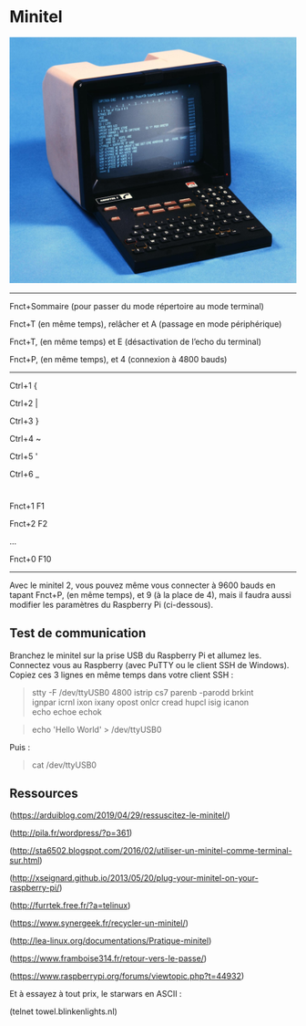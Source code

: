 # Minitel

![image text](files/minitel1.jpg "Minitel 1")

---

Fnct+Sommaire (pour passer du mode répertoire au mode terminal)

Fnct+T (en même temps), relâcher et A (passage en mode périphérique)

Fnct+T, (en même temps) et E (désactivation de l’echo du terminal)

Fnct+P, (en même temps), et 4 (connexion à 4800 bauds)

---

Ctrl+1  {

Ctrl+2  |

Ctrl+3  }

Ctrl+4  ~

Ctrl+5  '

Ctrl+6  _

#

Fnct+1 F1

Fnct+2 F2

...

Fnct+0 F10

---

Avec le minitel 2, vous pouvez même vous connecter à 9600 bauds en tapant Fnct+P, (en même temps), et 9 (à la place de 4), mais il faudra aussi modifier les paramètres du Raspberry Pi (ci-dessous).



## Test de communication

Branchez le minitel sur la prise USB du Raspberry Pi et allumez les. Connectez vous au Raspberry (avec PuTTY ou le client SSH de Windows).
Copiez ces 3 lignes en même temps dans votre client SSH :



> stty -F /dev/ttyUSB0 4800 istrip cs7 parenb -parodd brkint \
> ignpar icrnl ixon ixany opost onlcr cread hupcl isig icanon \
> echo echoe echok

> echo 'Hello World' > /dev/ttyUSB0


 Puis :

> cat /dev/ttyUSB0



## Ressources

(https://arduiblog.com/2019/04/29/ressuscitez-le-minitel/)

(http://pila.fr/wordpress/?p=361)

(http://sta6502.blogspot.com/2016/02/utiliser-un-minitel-comme-terminal-sur.html)

(http://xseignard.github.io/2013/05/20/plug-your-minitel-on-your-raspberry-pi/)

(http://furrtek.free.fr/?a=telinux)

(https://www.synergeek.fr/recycler-un-minitel/)

(http://lea-linux.org/documentations/Pratique-minitel)

(https://www.framboise314.fr/retour-vers-le-passe/)

(https://www.raspberrypi.org/forums/viewtopic.php?t=44932)


Et à essayez à tout prix, le starwars en ASCII :

(telnet towel.blinkenlights.nl)
